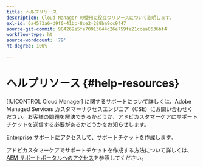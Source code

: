 ```yaml
---
title: ヘルプリソース
description: Cloud Manager の使用に役立つリソースについて説明します。
exl-id: 6a4573a6-d9f0-41bc-8ce2-289ba9cc9f47
source-git-commit: 984269e5fe70913644d26e759fa21ccea0536bf4
workflow-type: ht
source-wordcount: '79'
ht-degree: 100%

---
```



# ヘルプリソース {#help-resources}

[!UICONTROL Cloud Manager] に関するサポートについて詳しくは、Adobe Managed Services カスタマーサクセスエンジニア（CSE）にお問い合わせください。お客様の問題を解決できるかどうか、アドビカスタマーケアにサポートチケットを送信する必要があるかどうかをお知らせします。

[Enterprise サポート](https://experienceleague.adobe.com/ja?lang=ja&amp;support-tab=home#support)にアクセスして、サポートチケットを作成します。

アドビカスタマーケアでサポートチケットを作成する方法について詳しくは、[AEM サポートポータルへのアクセス](https://helpx.adobe.com/jp/enterprise/using/support-and-expert-services.html)を参照してください。

